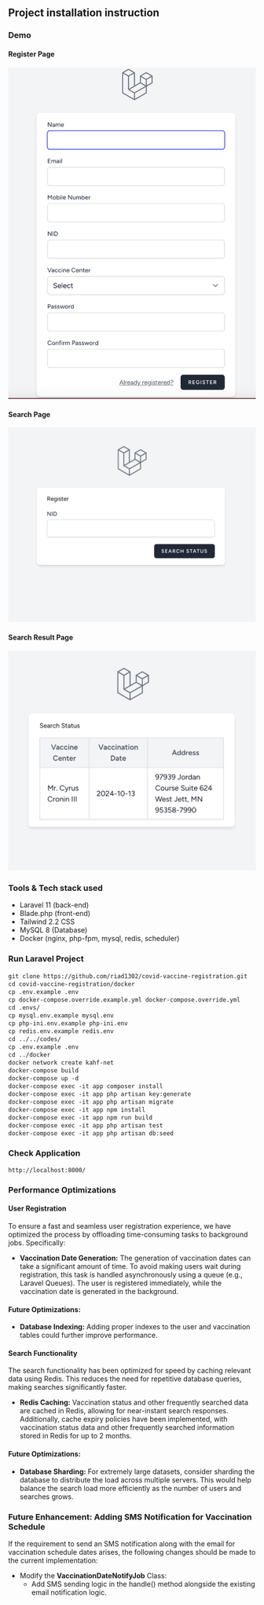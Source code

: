 ## Project installation instruction

### Demo

#### Register Page
![list of users](./assets/register.png)

#### Search Page
![list of users](./assets/search_nid.png)

#### Search Result Page
![list of users](./assets/search_result.png)

### Tools & Tech stack used
- Laravel 11 (back-end)
- Blade.php (front-end)
- Tailwind 2.2 CSS
- MySQL 8 (Database)
- Docker (nginx, php-fpm, mysql, redis, scheduler)

### Run Laravel Project
    git clone https://github.com/riad1302/covid-vaccine-registration.git
    cd covid-vaccine-registration/docker
    cp .env.example .env
    cp docker-compose.override.example.yml docker-compose.override.yml
    cd .envs/
    cp mysql.env.example mysql.env
    cp php-ini.env.example php-ini.env
    cp redis.env.example redis.env
    cd ../../codes/
    cp .env.example .env
    cd ../docker
    docker network create kahf-net
    docker-compose build
    docker-compose up -d
    docker-compose exec -it app composer install
    docker-compose exec -it app php artisan key:generate
    docker-compose exec -it app php artisan migrate
    docker-compose exec -it app npm install
    docker-compose exec -it app npm run build
    docker-compose exec -it app php artisan test
    docker-compose exec -it app php artisan db:seed

### Check Application
    http://localhost:8000/

### Performance Optimizations

#### User Registration

To ensure a fast and seamless user registration experience, we have optimized the process by offloading time-consuming tasks to background jobs. Specifically:

- **Vaccination Date Generation:** The generation of vaccination dates can take a significant amount of time. To avoid making users wait during registration, this task is handled asynchronously using a queue (e.g., Laravel Queues). The user is registered immediately, while the vaccination date is generated in the background.

#### Future Optimizations:

- **Database Indexing:**  Adding proper indexes to the user and vaccination tables could further improve performance.


#### Search Functionality
The search functionality has been optimized for speed by caching relevant data using Redis. This reduces the need for repetitive database queries, making searches significantly faster.

- **Redis Caching:** Vaccination status and other frequently searched data are cached in Redis, allowing for near-instant search responses. Additionally, cache expiry policies have been implemented, with vaccination status data and other frequently searched information stored in Redis for up to 2 months.

#### Future Optimizations:

- **Database Sharding:** For extremely large datasets, consider sharding the database to distribute the load across multiple servers. This would help balance the search load more efficiently as the number of users and searches grows.

### Future Enhancement: Adding SMS Notification for Vaccination Schedule

If the requirement to send an SMS notification along with the email for vaccination schedule dates arises, the following changes should be made to the current implementation:

-  Modify the **VaccinationDateNotifyJob** Class:
   - Add SMS sending logic in the handle() method alongside the existing email notification logic.